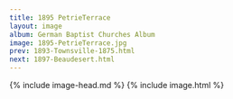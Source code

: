 ```yaml
---
title: 1895 PetrieTerrace
layout: image
album: German Baptist Churches Album
image: 1895-PetrieTerrace.jpg
prev: 1893-Townsville-1875.html
next: 1897-Beaudesert.html
---
```

{% include image-head.md %}
{% include image.html %}